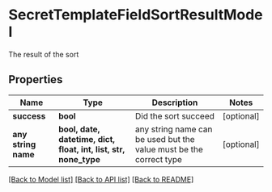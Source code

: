 # SecretTemplateFieldSortResultModel

The result of the sort

## Properties
Name | Type | Description | Notes
------------ | ------------- | ------------- | -------------
**success** | **bool** | Did the sort succeed | [optional] 
**any string name** | **bool, date, datetime, dict, float, int, list, str, none_type** | any string name can be used but the value must be the correct type | [optional]

[[Back to Model list]](../README.md#documentation-for-models) [[Back to API list]](../README.md#documentation-for-api-endpoints) [[Back to README]](../README.md)


